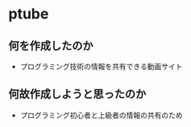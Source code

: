 # ptube
  
## 何を作成したのか  
- プログラミング技術の情報を共有できる動画サイト  
  
## 何故作成しようと思ったのか  
- プログラミング初心者と上級者の情報の共有のため  
